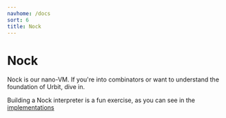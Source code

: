 ```yaml
---
navhome: /docs
sort: 6
title: Nock
---
```


# Nock

Nock is our nano-VM.  If you're into combinators or want to understand the foundation of Urbit, dive in.

Building a Nock interpreter is a fun exercise, as you can see in the [implementations](nock/implementations)

<list/>
